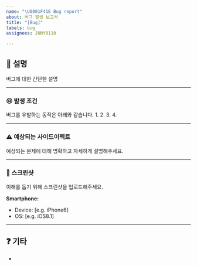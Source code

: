 ```yaml
---
name: "\U0001F41E Bug report"
about: 버그 발생 보고서
title: "[Bug]"
labels: bug
assignees: JUNY0110

---
```


## 📓 설명
버그에 대한 간단한 설명

----- 

### 😢 발생 조건
버그를 유발하는 동작은 아래와 같습니다.
1. 
2. 
3. 
4. 

----- 

### ⚠️ 예상되는 사이드이펙트
예상되는 문제에 대해 명확하고 자세하게 설명해주세요.

----- 

### 📸 스크린샷
이해를 돕기 위해 스크린샷을 업로드해주세요.

**Smartphone:**
 - Device: [e.g. iPhone6]
 - OS: [e.g. iOS8.1]

----- 

## ❓ 기타
-
